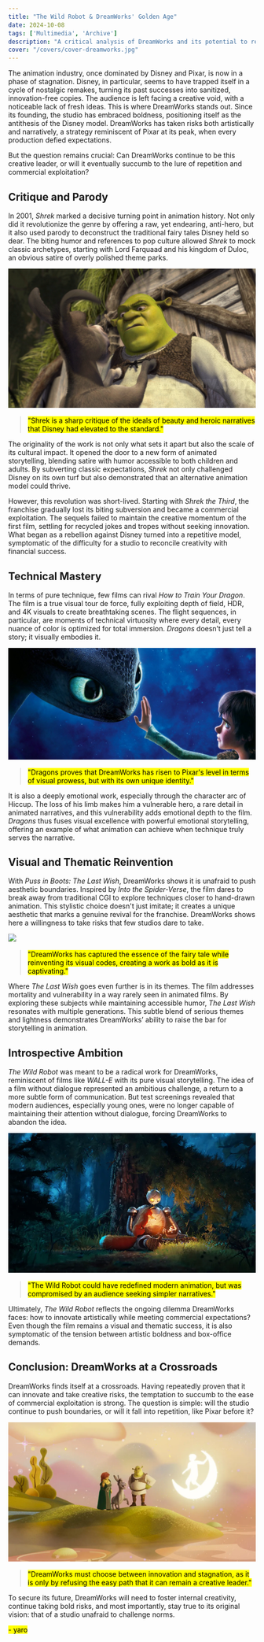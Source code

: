 ```yaml
---
title: "The Wild Robot & DreamWorks' Golden Age"  
date: 2024-10-08  
tags: ['Multimedia', 'Archive']  
description: "A critical analysis of DreamWorks and its potential to remain a creative leader in animation."  
cover: "/covers/cover-dreamworks.jpg"  
---
```


The animation industry, once dominated by Disney and Pixar, is now in a phase of stagnation. Disney, in particular, seems to have trapped itself in a cycle of nostalgic remakes, turning its past successes into sanitized, innovation-free copies. The audience is left facing a creative void, with a noticeable lack of fresh ideas. This is where DreamWorks stands out. Since its founding, the studio has embraced boldness, positioning itself as the antithesis of the Disney model. DreamWorks has taken risks both artistically and narratively, a strategy reminiscent of Pixar at its peak, when every production defied expectations.

But the question remains crucial: Can DreamWorks continue to be this creative leader, or will it eventually succumb to the lure of repetition and commercial exploitation?


## Critique and Parody

In 2001, *Shrek* marked a decisive turning point in animation history. Not only did it revolutionize the genre by offering a raw, yet endearing, anti-hero, but it also used parody to deconstruct the traditional fairy tales Disney held so dear. The biting humor and references to pop culture allowed *Shrek* to mock classic archetypes, starting with Lord Farquaad and his kingdom of Duloc, an obvious satire of overly polished theme parks.

![](image-109.png)

> <mark>"Shrek is a sharp critique of the ideals of beauty and heroic narratives that Disney had elevated to the standard."</mark>

The originality of the work is not only what sets it apart but also the scale of its cultural impact. It opened the door to a new form of animated storytelling, blending satire with humor accessible to both children and adults. By subverting classic expectations, *Shrek* not only challenged Disney on its own turf but also demonstrated that an alternative animation model could thrive.

However, this revolution was short-lived. Starting with *Shrek the Third*, the franchise gradually lost its biting subversion and became a commercial exploitation. The sequels failed to maintain the creative momentum of the first film, settling for recycled jokes and tropes without seeking innovation. What began as a rebellion against Disney turned into a repetitive model, symptomatic of the difficulty for a studio to reconcile creativity with financial success.


## Technical Mastery

In terms of pure technique, few films can rival *How to Train Your Dragon*. The film is a true visual tour de force, fully exploiting depth of field, HDR, and 4K visuals to create breathtaking scenes. The flight sequences, in particular, are moments of technical virtuosity where every detail, every nuance of color is optimized for total immersion. *Dragons* doesn’t just tell a story; it visually embodies it.

![](image-111.png)

> <mark>"Dragons proves that DreamWorks has risen to Pixar's level in terms of visual prowess, but with its own unique identity."</mark>

It is also a deeply emotional work, especially through the character arc of Hiccup. The loss of his limb makes him a vulnerable hero, a rare detail in animated narratives, and this vulnerability adds emotional depth to the film. *Dragons* thus fuses visual excellence with powerful emotional storytelling, offering an example of what animation can achieve when technique truly serves the narrative.


## Visual and Thematic Reinvention

With *Puss in Boots: The Last Wish*, DreamWorks shows it is unafraid to push aesthetic boundaries. Inspired by *Into the Spider-Verse*, the film dares to break away from traditional CGI to explore techniques closer to hand-drawn animation. This stylistic choice doesn't just imitate; it creates a unique aesthetic that marks a genuine revival for the franchise. DreamWorks shows here a willingness to take risks that few studios dare to take.

![](image-113.png)

> <mark>"DreamWorks has captured the essence of the fairy tale while reinventing its visual codes, creating a work as bold as it is captivating."</mark>

Where *The Last Wish* goes even further is in its themes. The film addresses mortality and vulnerability in a way rarely seen in animated films. By exploring these subjects while maintaining accessible humor, *The Last Wish* resonates with multiple generations. This subtle blend of serious themes and lightness demonstrates DreamWorks’ ability to raise the bar for storytelling in animation.


## Introspective Ambition

*The Wild Robot* was meant to be a radical work for DreamWorks, reminiscent of films like *WALL-E* with its pure visual storytelling. The idea of a film without dialogue represented an ambitious challenge, a return to a more subtle form of communication. But test screenings revealed that modern audiences, especially young ones, were no longer capable of maintaining their attention without dialogue, forcing DreamWorks to abandon the idea.

![](image-114.png)

> <mark>"The Wild Robot could have redefined modern animation, but was compromised by an audience seeking simpler narratives."</mark>

Ultimately, *The Wild Robot* reflects the ongoing dilemma DreamWorks faces: how to innovate artistically while meeting commercial expectations? Even though the film remains a visual and thematic success, it is also symptomatic of the tension between artistic boldness and box-office demands.


## Conclusion: DreamWorks at a Crossroads

DreamWorks finds itself at a crossroads. Having repeatedly proven that it can innovate and take creative risks, the temptation to succumb to the ease of commercial exploitation is strong. The question is simple: will the studio continue to push boundaries, or will it fall into repetition, like Pixar before it?

![](image-116.png)

> <mark>"DreamWorks must choose between innovation and stagnation, as it is only by refusing the easy path that it can remain a creative leader."</mark>

To secure its future, DreamWorks will need to foster internal creativity, continue taking bold risks, and most importantly, stay true to its original vision: that of a studio unafraid to challenge norms.

  <mark>- yaro</mark>
